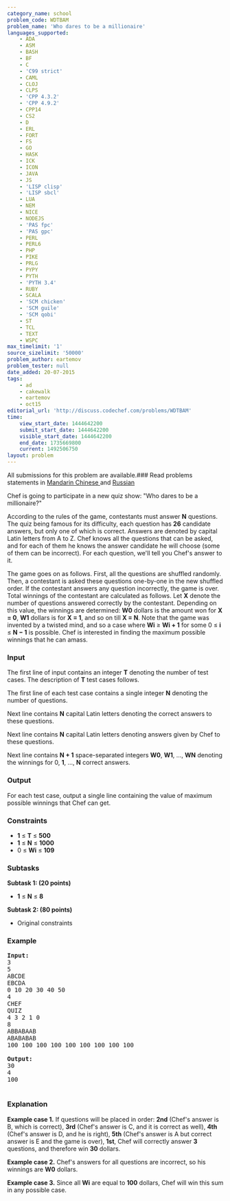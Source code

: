```yaml
---
category_name: school
problem_code: WDTBAM
problem_name: 'Who dares to be a millionaire'
languages_supported:
    - ADA
    - ASM
    - BASH
    - BF
    - C
    - 'C99 strict'
    - CAML
    - CLOJ
    - CLPS
    - 'CPP 4.3.2'
    - 'CPP 4.9.2'
    - CPP14
    - CS2
    - D
    - ERL
    - FORT
    - FS
    - GO
    - HASK
    - ICK
    - ICON
    - JAVA
    - JS
    - 'LISP clisp'
    - 'LISP sbcl'
    - LUA
    - NEM
    - NICE
    - NODEJS
    - 'PAS fpc'
    - 'PAS gpc'
    - PERL
    - PERL6
    - PHP
    - PIKE
    - PRLG
    - PYPY
    - PYTH
    - 'PYTH 3.4'
    - RUBY
    - SCALA
    - 'SCM chicken'
    - 'SCM guile'
    - 'SCM qobi'
    - ST
    - TCL
    - TEXT
    - WSPC
max_timelimit: '1'
source_sizelimit: '50000'
problem_author: eartemov
problem_tester: null
date_added: 20-07-2015
tags:
    - ad
    - cakewalk
    - eartemov
    - oct15
editorial_url: 'http://discuss.codechef.com/problems/WDTBAM'
time:
    view_start_date: 1444642200
    submit_start_date: 1444642200
    visible_start_date: 1444642200
    end_date: 1735669800
    current: 1492506750
layout: problem
---
```

All submissions for this problem are available.###  Read problems statements in [Mandarin Chinese ](http://www.codechef.com/download/translated/OCT15/mandarin/WDTBAM.pdf) and [Russian](http://www.codechef.com/download/translated/OCT15/russian/WDTBAM.pdf) 

Chef is going to participate in a new quiz show: "Who dares to be a millionaire?"

According to the rules of the game, contestants must answer **N** questions. The quiz being famous for its difficulty, each question has **26** candidate answers, but only one of which is correct. Answers are denoted by capital Latin letters from A to Z. Chef knows all the questions that can be asked, and for each of them he knows the answer candidate he will choose (some of them can be incorrect). For each question, we'll tell you Chef's answer to it.

The game goes on as follows. First, all the questions are shuffled randomly. Then, a contestant is asked these questions one-by-one in the new shuffled order. If the contestant answers any question incorrectly, the game is over. Total winnings of the contestant are calculated as follows. Let **X** denote the number of questions answered correctly by the contestant. Depending on this value, the winnings are determined: **W0** dollars is the amount won for **X = 0**, **W1** dollars is for **X = 1**, and so on till **X = N**. Note that the game was invented by a twisted mind, and so a case where **Wi** ≥ **Wi + 1** for some 0 ≤ **i** ≤ **N − 1** is possible. Chef is interested in finding the maximum possible winnings that he can amass.

### Input

The first line of input contains an integer **T** denoting the number of test cases. The description of **T** test cases follows.

The first line of each test case contains a single integer **N** denoting the number of questions.

Next line contains **N** capital Latin letters denoting the correct answers to these questions.

Next line contains **N** capital Latin letters denoting answers given by Chef to these questions.

Next line contains **N + 1** space-separated integers **W0**, **W1**, ..., **WN** denoting the winnings for 0, **1**, ..., **N** correct answers.

### Output

For each test case, output a single line containing the value of maximum possible winnings that Chef can get.

### Constraints

- **1** ≤ **T** ≤ **500**
- **1** ≤ **N** ≤ **1000**
- 0 ≤ **Wi** ≤ **109**

### Subtasks

**Subtask 1: (20 points)**

- **1** ≤ **N** ≤ **8**

**Subtask 2: (80 points)**

- Original constraints

### Example

<pre><b>Input:</b>
<tt>3
5
ABCDE
EBCDA
0 10 20 30 40 50
4
CHEF
QUIZ
4 3 2 1 0
8
ABBABAAB
ABABABAB
100 100 100 100 100 100 100 100 100</tt>

<b>Output:</b>
<tt>30
4
100</tt>

</pre>
### Explanation

**Example case 1.** If questions will be placed in order: **2nd** (Chef's answer is B, which is correct), **3rd** (Chef's answer is C, and it is correct as well), **4th** (Chef's answer is D, and he is right), **5th** (Chef's answer is A but correct answer is E and the game is over), **1st**, Chef will correctly answer **3** questions, and therefore win **30** dollars.

**Example case 2.** Chef's answers for all questions are incorrect, so his winnings are **W0** dollars.

**Example case 3.** Since all **Wi** are equal to **100** dollars, Chef will win this sum in any possible case.

